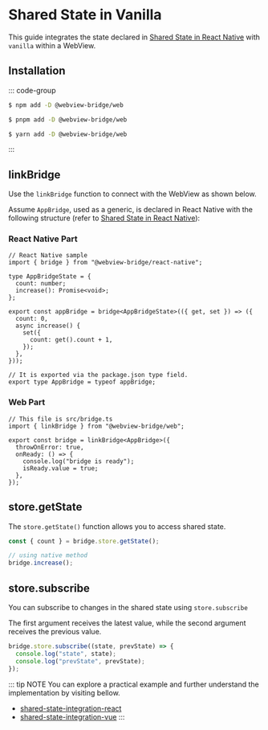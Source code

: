# Shared State in Vanilla

This guide integrates the state declared in [Shared State in React Native](./react-native.md) with `vanilla` within a WebView.

## Installation

::: code-group

```sh [npm]
$ npm add -D @webview-bridge/web
```

```sh [pnpm]
$ pnpm add -D @webview-bridge/web
```

```sh [yarn]
$ yarn add -D @webview-bridge/web
```

:::

## linkBridge

Use the `linkBridge` function to connect with the WebView as shown below.

Assume `AppBridge`, used as a generic, is declared in React Native with the following structure (refer to [Shared State in React Native](./react-native.md)):

### React Native Part
```tsx
// React Native sample
import { bridge } from "@webview-bridge/react-native";

type AppBridgeState = {
  count: number;
  increase(): Promise<void>;
};

export const appBridge = bridge<AppBridgeState>(({ get, set }) => ({
  count: 0,
  async increase() {
    set({
      count: get().count + 1,
    });
  },
}));

// It is exported via the package.json type field.
export type AppBridge = typeof appBridge;
```

### Web Part
```tsx
// This file is src/bridge.ts
import { linkBridge } from "@webview-bridge/web";

export const bridge = linkBridge<AppBridge>({
  throwOnError: true,
  onReady: () => {
    console.log("bridge is ready");
    isReady.value = true;
  },
});

```

## store.getState
The `store.getState()` function allows you to access shared state.

```ts
const { count } = bridge.store.getState();

// using native method
bridge.increase();
```

## store.subscribe
You can subscribe to changes in the shared state using `store.subscribe`

The first argument receives the latest value, while the second argument receives the previous value.

```ts
bridge.store.subscribe((state, prevState) => {
  console.log("state", state);
  console.log("prevState", prevState);
});
```


::: tip NOTE
You can explore a practical example and further understand the implementation by visiting bellow.

* [shared-state-integration-react](https://github.com/gronxb/webview-bridge/tree/main/example/shared-state-integration-react)
* [shared-state-integration-vue](https://github.com/gronxb/webview-bridge/tree/main/example/shared-state-integration-vue)
:::
